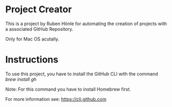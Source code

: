 # Project Creator

This is a project by Ruben Hönle for automating the creation of projects with a associated GitHub Repository.

Only for Mac OS acutally.

# Instructions

To use this project, you have to install the GitHub CLI with the command _brew install gh_

Note: For this command you have to install Homebrew first.

For more information see: https://cli.github.com
